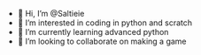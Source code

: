 - 👋 Hi, I’m @Saltieie
- 👀 I’m interested in coding in python and scratch
- 🌱 I’m currently learning advanced  python
- 💞️ I’m looking to collaborate on making a game

<!---
Saltieie/Saltieie is a ✨ special ✨ repository because its `README.md` (this file) appears on your GitHub profile.
You can click the Preview link to take a look at your changes.
--->
